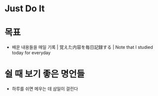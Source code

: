 # Just Do It 

# 목표

- 배운 내용들을 매일 기록 | 覚えた内容を毎日記録する | Note that I studied today for everyday

# 쉴 때 보기 좋은 명언들

- 하루를 쉬면 메우는 데 삼일이 걸린다
